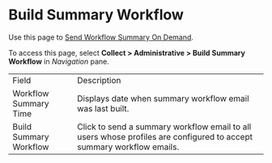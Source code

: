 # Build Summary Workflow

<div class="use">

Use this page to [Send Workflow Summary On
Demand](Send_Workflow_Summary_On_Demand.htm).

</div>

To access this page, select <span style="font-weight: bold;">Collect \>
Administrative \> Build Summary Workflow</span> in
<span style="font-style: italic;">Navigation</span>
pane.

|                        |                                                                                                                      |
| ---------------------- | -------------------------------------------------------------------------------------------------------------------- |
| Field                  | Description                                                                                                          |
| Workflow Summary Time  | Displays date when summary workflow email was last built.                                                            |
| Build Summary Workflow | Click to send a summary workflow email to all users whose profiles are configured to accept summary workflow emails. |
